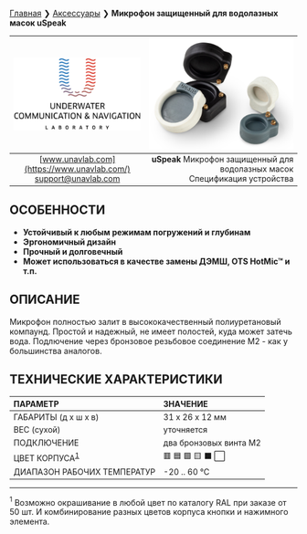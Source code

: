 [Главная](/README_RU) ❯ [Аксессуары](/accessories_ru) ❯ **Микрофон защищенный для водолазных масок uSpeak**

<div style="page-break-after: always;"></div>

| ![logo](/documentation/sm_logo.png) | ![logo](/documentation/uspeak.png) |
| :---: | ---: |
| [www.unavlab.com](https://www.unavlab.com/) <br/> [support@unavlab.com](mailto:support@unavlab.com) | **uSpeak** Микрофон защищенный для водолазных масок <br/> Спецификация устройства |

## ОСОБЕННОСТИ

* **Устойчивый к любым режимам погружений и глубинам**
* **Эргономичный дизайн**
* **Прочный и долговечный**
* **Может использоваться в качестве замены ДЭМШ, OTS HotMic™ и т.п.**

## ОПИСАНИЕ

Микрофон полностью залит в высококачественный полиуретановый компаунд. Простой и надежный, не имеет полостей, куда может затечь вода. 
Подлючение через бронзовое резьбовое соединение М2 - как у большинства аналогов. 
  
<div style="page-break-after: always;"></div>

## ТЕХНИЧЕСКИЕ ХАРАКТЕРИСТИКИ

| ПАРАМЕТР | ЗНАЧЕНИЕ |
| :--- | :--- |
| ГАБАРИТЫ (д х ш х в) | 31 х 26 х 12 мм |
| ВЕС (сухой) | уточняется |
| ПОДКЛЮЧЕНИЕ | два бронзовых винта М2 |
| ЦВЕТ КОРПУСА<sup>[1](#fn1)</sup> | 🟥 🟦 🟩 🟨 ⬛ ⬜ |
| ДИАПАЗОН РАБОЧИХ ТЕМПЕРАТУР | -20 .. 60 °С |

________________  

<a name="fn1"><sup>1</sup></a> Возможно окрашивание в любой цвет по каталогу RAL при заказе от 50 шт. И комбинирование разных цветов корпуса кнопки и нажимного элемента. 

<div style="page-break-after: always;"></div>


